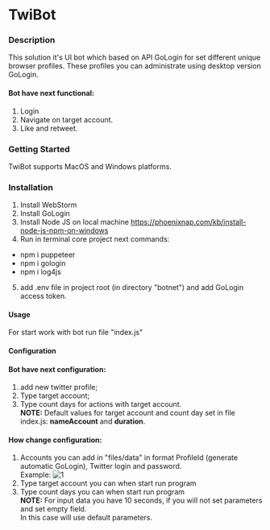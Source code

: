 # **TwiBot**

### **Description**
This solution it's UI bot which based on API GoLogin for set different unique  browser profiles.
These profiles you can administrate using desktop version GoLogin.

#### Bot have next functional:
1) Login
2) Navigate on target account.
3) Like and retweet.

### **Getting Started**<br>

TwiBot supports MacOS and Windows platforms.

### **Installation**
1) Install WebStorm
2) Install GoLogin
3) Install Node JS on local machine https://phoenixnap.com/kb/install-node-js-npm-on-windows
4) Run in terminal core project next commands:
- npm i puppeteer
- npm i gologin
- npm i log4js
5) add .env file in project root (in directory "botnet") and add GoLogin access token.

#### Usage
For start work with bot run file "index.js"

#### Configuration

#### Bot have next configuration:
1) add new twitter profile;
2) Type target account;
3) Type count days for actions with target account.<br>
   **NOTE:** Default values for target account and count day set in file index.js: **nameAccount** and **duration**.

#### How change configuration:
1. Accounts you can add in "files/data" in format ProfileId (generate automatic GoLogin), Twitter login and password.<br>
   Example:
   ![1](https://user-images.githubusercontent.com/110620428/194098721-fb01100e-b0d2-4871-ac44-50f5a414a11d.PNG)
2. Type target account you can when start run program
3. Type count days you can when start run program<br>
   **NOTE:** For input data you have 10 seconds, if you will not set parameters and set empty field. <br>
   In this case will use default parameters. 
